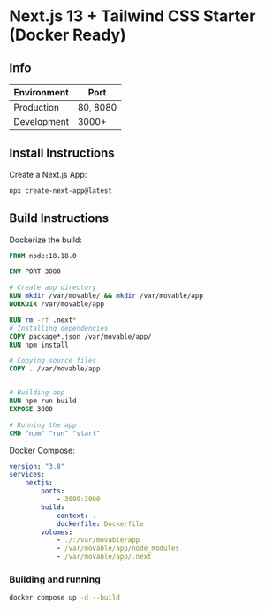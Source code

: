 # Next.js 13 + Tailwind CSS Starter (Docker Ready)

## Info

| Environment | Port     |
| ----------- | -------- |
| Production  | 80, 8080 |
| Development | 3000+    |

## Install Instructions

Create a Next.js App:

```bash
npx create-next-app@latest
```

## Build Instructions

Dockerize the build:

```Dockerfile
FROM node:18.18.0

ENV PORT 3000

# Create app directory
RUN mkdir /var/movable/ && mkdir /var/movable/app
WORKDIR /var/movable/app

RUN rm -rf .next*
# Installing dependencies
COPY package*.json /var/movable/app/
RUN npm install

# Copying source files
COPY . /var/movable/app


# Building app
RUN npm run build
EXPOSE 3000

# Running the app
CMD "npm" "run" "start"
```

Docker Compose:

```yaml
version: "3.8"
services:
    nextjs:
        ports:
            - 3000:3000
        build:
            context: .
            dockerfile: Dockerfile
        volumes:
            - ./:/var/movable/app
            - /var/movable/app/node_modules
            - /var/movable/app/.next
```

### Building and running

```bash
docker compose up -d --build
```

